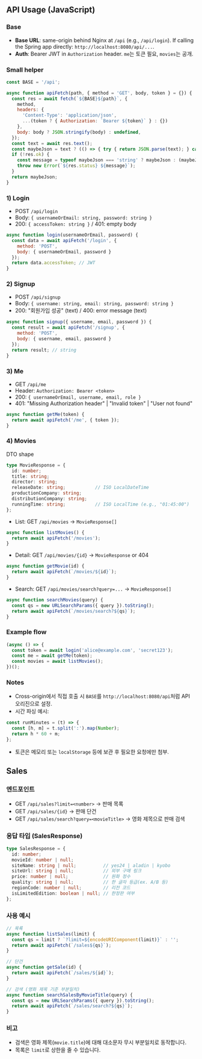 ## API Usage (JavaScript)

### Base
- **Base URL**: same-origin behind Nginx at `/api` (e.g., `/api/login`). If calling the Spring app directly: `http://localhost:8080/api/...`.
- **Auth**: Bearer JWT in `Authorization` header. `me`는 토큰 필요, `movies`는 공개.

### Small helper
```javascript
const BASE = '/api';

async function apiFetch(path, { method = 'GET', body, token } = {}) {
  const res = await fetch(`${BASE}${path}`, {
    method,
    headers: {
      'Content-Type': 'application/json',
      ...(token ? { Authorization: `Bearer ${token}` } : {})
    },
    body: body ? JSON.stringify(body) : undefined,
  });
  const text = await res.text();
  const maybeJson = text ? (() => { try { return JSON.parse(text); } catch { return text; } })() : null;
  if (!res.ok) {
    const message = typeof maybeJson === 'string' ? maybeJson : (maybeJson?.message || res.statusText);
    throw new Error(`${res.status} ${message}`);
  }
  return maybeJson;
}
```

### 1) Login
- POST `/api/login`
- Body: `{ usernameOrEmail: string, password: string }`
- 200: `{ accessToken: string }` / 401: empty body

```javascript
async function login(usernameOrEmail, password) {
  const data = await apiFetch('/login', {
    method: 'POST',
    body: { usernameOrEmail, password }
  });
  return data.accessToken; // JWT
}
```

### 2) Signup
- POST `/api/signup`
- Body: `{ username: string, email: string, password: string }`
- 200: "회원가입 성공" (text) / 400: error message (text)

```javascript
async function signup({ username, email, password }) {
  const result = await apiFetch('/signup', {
    method: 'POST',
    body: { username, email, password }
  });
  return result; // string
}
```

### 3) Me
- GET `/api/me`
- Header: `Authorization: Bearer <token>`
- 200: `{ usernameOrEmail, username, email, role }`
- 401: "Missing Authorization header" | "Invalid token" | "User not found"

```javascript
async function getMe(token) {
  return await apiFetch('/me', { token });
}
```

### 4) Movies
DTO shape
```ts
type MovieResponse = {
  id: number;
  title: string;
  director: string;
  releaseDate: string;           // ISO LocalDateTime
  productionCompany: string;
  distributionCompany: string;
  runningTime: string;           // ISO LocalTime (e.g., "01:45:00")
};
```

- List: GET `/api/movies` → `MovieResponse[]`
```javascript
async function listMovies() {
  return await apiFetch('/movies');
}
```

- Detail: GET `/api/movies/{id}` → `MovieResponse` or 404
```javascript
async function getMovie(id) {
  return await apiFetch(`/movies/${id}`);
}
```

- Search: GET `/api/movies/search?query=...` → `MovieResponse[]`
```javascript
async function searchMovies(query) {
  const qs = new URLSearchParams({ query }).toString();
  return await apiFetch(`/movies/search?${qs}`);
}
```

### Example flow
```javascript
(async () => {
  const token = await login('alice@example.com', 'secret123');
  const me = await getMe(token);
  const movies = await listMovies();
})();
```

### Notes
- Cross-origin에서 직접 호출 시 `BASE`를 `http://localhost:8080/api`처럼 API 오리진으로 설정.
- 시간 파싱 예시:
```javascript
const runMinutes = (t) => {
  const [h, m] = t.split(':').map(Number);
  return h * 60 + m;
};
```
- 토큰은 메모리 또는 `localStorage` 등에 보관 후 필요한 요청에만 첨부.

## Sales

### 엔드포인트
- GET `/api/sales?limit=<number>` → 판매 목록
- GET `/api/sales/{id}` → 판매 단건
- GET `/api/sales/search?query=<movieTitle>` → 영화 제목으로 판매 검색

### 응답 타입 (SalesResponse)
```ts
type SalesResponse = {
  id: number;
  movieId: number | null;
  siteName: string | null;          // yes24 | aladin | kyobo
  siteUrl: string | null;           // 외부 구매 링크
  price: number | null;             // 원화 정수
  quality: string | null;           // 한 글자 등급(ex. A/B 등)
  regionCode: number | null;        // 리전 코드
  isLimitedEdition: boolean | null; // 한정판 여부
};
```

### 사용 예시
```javascript
// 목록
async function listSales(limit) {
  const qs = limit ? `?limit=${encodeURIComponent(limit)}` : '';
  return await apiFetch(`/sales${qs}`);
}

// 단건
async function getSale(id) {
  return await apiFetch(`/sales/${id}`);
}

// 검색 (영화 제목 기준 부분일치)
async function searchSalesByMovieTitle(query) {
  const qs = new URLSearchParams({ query }).toString();
  return await apiFetch(`/sales/search?${qs}`);
}
```

### 비고
- 검색은 영화 제목(`movie.title`)에 대해 대소문자 무시 부분일치로 동작합니다.
- 목록은 `limit`로 상한을 줄 수 있습니다.


